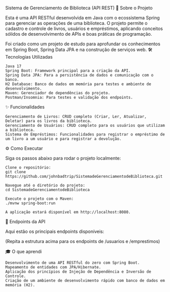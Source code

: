 Sistema de Gerenciamento de Biblioteca (API REST)
📖 Sobre o Projeto

Esta é uma API RESTful desenvolvida em Java com o ecossistema Spring para gerenciar as operações de uma biblioteca. O projeto permite o cadastro e controle de livros, usuários e empréstimos, aplicando conceitos sólidos de desenvolvimento de APIs e boas práticas de programação.

Foi criado como um projeto de estudo para aprofundar os conhecimentos em Spring Boot, Spring Data JPA e na construção de serviços web.
🛠️ Tecnologias Utilizadas

    Java 17
    Spring Boot: Framework principal para a criação da API.
    Spring Data JPA: Para a persistência de dados e comunicação com o banco.
    H2 Database: Banco de dados em memória para testes e ambiente de desenvolvimento.
    Maven: Gerenciador de dependências do projeto.
    Postman/Insomnia: Para testes e validação dos endpoints.

✨ Funcionalidades

    Gerenciamento de Livros: CRUD completo (Criar, Ler, Atualizar, Deletar) para os livros da biblioteca.
    Gerenciamento de Usuários: CRUD completo para os usuários que utilizam a biblioteca.
    Sistema de Empréstimos: Funcionalidades para registrar o empréstimo de um livro a um usuário e para registrar a devolução.

⚙️ Como Executar

Siga os passos abaixo para rodar o projeto localmente:

    Clone o repositório:
    git clone https://github.com/johnbadtrip/SistemadeGerenciamentodeBiblioteca.git

    Navegue até o diretório do projeto:
    cd SistemadeGerenciamentodeBiblioteca

    Execute o projeto com o Maven:
    ./mvnw spring-boot:run

    A aplicação estará disponível em http://localhost:8080.

📡 Endpoints da API

Aqui estão os principais endpoints disponíveis:

(Repita a estrutura acima para os endpoints de /usuarios e /emprestimos)

🎓 O que aprendi

    Desenvolvimento de uma API RESTful do zero com Spring Boot.
    Mapeamento de entidades com JPA/Hibernate.
    Aplicação dos princípios de Injeção de Dependência e Inversão de Controle.
    Criação de um ambiente de desenvolvimento rápido com banco de dados em memória (H2).

